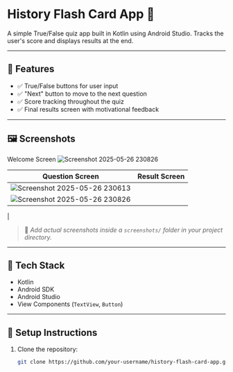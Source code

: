 # History Flash Card App 📱

A simple True/False quiz app built in Kotlin using Android Studio. Tracks the user's score and displays results at the end.

---

## 🚀 Features

- ✅ True/False buttons for user input  
- ✅ "Next" button to move to the next question  
- ✅ Score tracking throughout the quiz  
- ✅ Final results screen with motivational feedback  

---

## 🖼️ Screenshots

Welcome Screen
![Screenshot 2025-05-26 230826](https://github.com/user-attachments/assets/78e0b292-2199-4b10-8c9e-cf8182bc2510)


| Question Screen             | Result Screen               |
|---------------------------|-----------------------------|
| ![Screenshot 2025-05-26 230613](https://github.com/user-attachments/assets/b6e52fc4-68a6-44ad-9d42-53d34e644a75)
| ![Screenshot 2025-05-26 230826](https://github.com/user-attachments/assets/c63a2d93-d0de-456c-8805-75fa2c18fa0a)
 |

> 📸 *Add actual screenshots inside a `screenshots/` folder in your project directory.*

---

## 🔧 Tech Stack

- Kotlin
- Android SDK
- Android Studio
- View Components (`TextView`, `Button`)

---

## 📂 Setup Instructions

1. Clone the repository:
   ```bash
   git clone https://github.com/your-username/history-flash-card-app.git
